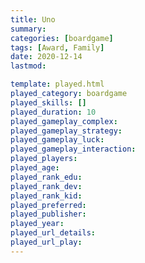 ```yaml
---
title: Uno
summary: 
categories: [boardgame]
tags: [Award, Family]
date: 2020-12-14
lastmod: 

template: played.html
played_category: boardgame
played_skills: []
played_duration: 10
played_gameplay_complex: 
played_gameplay_strategy: 
played_gameplay_luck: 
played_gameplay_interaction: 
played_players: 
played_age: 
played_rank_edu: 
played_rank_dev: 
played_rank_kid: 
played_preferred:
played_publisher: 
played_year: 
played_url_details: 
played_url_play: 
---
```

